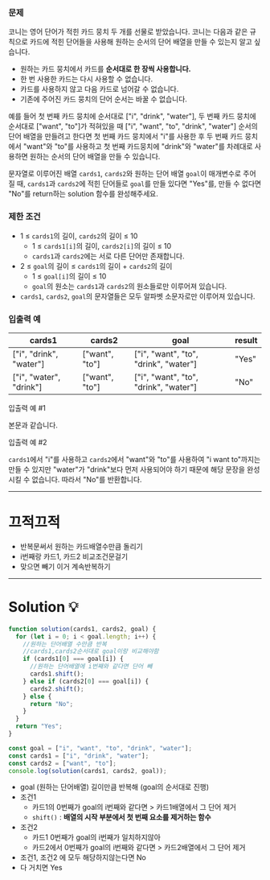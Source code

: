### **문제**

코니는 영어 단어가 적힌 카드 뭉치 두 개를 선물로 받았습니다. 코니는 다음과 같은 규칙으로 카드에 적힌 단어들을 사용해 원하는 순서의 단어 배열을 만들 수 있는지 알고 싶습니다.

- 원하는 카드 뭉치에서 카드를 **순서대로 한 장씩 사용합니다.**
- 한 번 사용한 카드는 다시 사용할 수 없습니다.
- 카드를 사용하지 않고 다음 카드로 넘어갈 수 없습니다.
- 기존에 주어진 카드 뭉치의 단어 순서는 바꿀 수 없습니다.

예를 들어 첫 번째 카드 뭉치에 순서대로 ["i", "drink", "water"], 두 번째 카드 뭉치에 순서대로 ["want", "to"]가 적혀있을 때 ["i", "want", "to", "drink", "water"] 순서의 단어 배열을 만들려고 한다면 첫 번째 카드 뭉치에서 "i"를 사용한 후 두 번째 카드 뭉치에서 "want"와 "to"를 사용하고 첫 번째 카드뭉치에 "drink"와 "water"를 차례대로 사용하면 원하는 순서의 단어 배열을 만들 수 있습니다.

문자열로 이루어진 배열 `cards1`, `cards2`와 원하는 단어 배열 `goal`이 매개변수로 주어질 때, `cards1`과 `cards2`에 적힌 단어들로 `goal`를 만들 있다면 "Yes"를, 만들 수 없다면 "No"를 return하는 solution 함수를 완성해주세요.

### **제한 조건**

- 1 ≤ `cards1`의 길이, `cards2`의 길이 ≤ 10
    - 1 ≤ `cards1[i]`의 길이, `cards2[i]`의 길이 ≤ 10
    - `cards1`과 `cards2`에는 서로 다른 단어만 존재합니다.
- 2 ≤ `goal`의 길이 ≤ `cards1`의 길이 + `cards2`의 길이
    - 1 ≤ `goal[i]`의 길이 ≤ 10
    - `goal`의 원소는 `cards1`과 `cards2`의 원소들로만 이루어져 있습니다.
- `cards1`, `cards2`, `goal`의 문자열들은 모두 알파벳 소문자로만 이루어져 있습니다.

### **입출력 예**

| cards1 | cards2 | goal | result |
| --- | --- | --- | --- |
| ["i", "drink", "water"] | ["want", "to"] | ["i", "want", "to", "drink", "water"] | "Yes" |
| ["i", "water", "drink"] | ["want", "to"] | ["i", "want", "to", "drink", "water"] | "No" |

입출력 예 #1

본문과 같습니다.

입출력 예 #2

`cards1`에서 "i"를 사용하고 `cards2`에서 "want"와 "to"를 사용하여 "i want to"까지는 만들 수 있지만 "water"가 "drink"보다 먼저 사용되어야 하기 때문에 해당 문장을 완성시킬 수 없습니다. 따라서 "No"를 반환합니다.

---

# 끄적끄적

- 반복문써서 원하는 카드배열수만큼 돌리기
- i번째랑 카드1, 카드2 비교조건문걸기
- 맞으면 빼기 이거 계속반복하기

---

# Solution 💡

```jsx
function solution(cards1, cards2, goal) {
  for (let i = 0; i < goal.length; i++) {
    //원하는 단어배열 수만큼 반복
    //cards1,cards2순서대로 goal이랑 비교해야함
    if (cards1[0] === goal[i]) {
      //원하는 단어배열에 i번째와 같다면 단어 빼
      cards1.shift();
    } else if (cards2[0] === goal[i]) {
      cards2.shift();
    } else {
      return "No";
    }
  }
  return "Yes";
}

const goal = ["i", "want", "to", "drink", "water"];
const cards1 = ["i", "drink", "water"];
const cards2 = ["want", "to"];
console.log(solution(cards1, cards2, goal));

```

- goal (원하는 단어배열) 길이만큼 반복해 (goal의 순서대로 진행)
- 조건1
    - 카드1의 0번째가 goal의 i번째와 같다면 > 카드1배열에서 그 단어 제거
    - `shift()` : **배열의 시작 부분에서 첫 번째 요소를 제거하는 함수**
- 조건2
    - 카드1 0번째가 goal의 i번째가 일치하지않아
    - 카드2에서 0번째가 goal의 i번째와 같다면 > 카드2배열에서 그 단어 제거
- 조건1, 조건2 에 모두 해당하지않는다면 No
- 다 거치면 Yes
